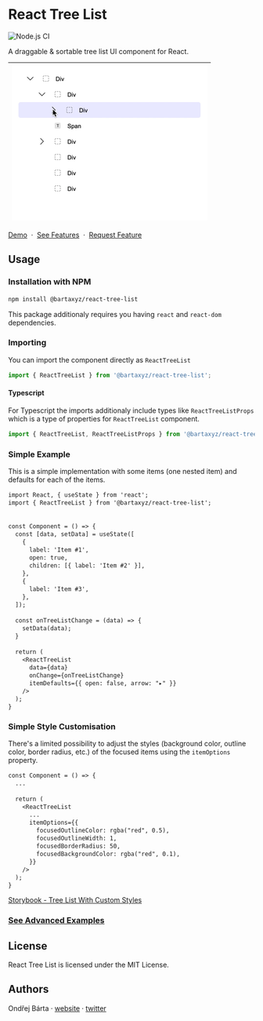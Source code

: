 # React Tree List

![Node.js CI](https://github.com/bartaxyz/react-tree-list/workflows/Node.js%20CI/badge.svg)

A draggable & sortable tree list UI component for React.

| <img src="assets/react-tree-list-showcase.gif" alt="React Tree List Component Showcase" width="400" height="318" /> |
| --- |

[Demo](https://bartaxyz.github.io/react-tree-list/) &nbsp;&middot;&nbsp; [See Features](https://github.com/bartaxyz/react-tree-list/projects) &nbsp;&middot;&nbsp; [Request Feature](https://github.com/bartaxyz/react-tree-list/issues)

## Usage

### Installation with NPM

```bash
npm install @bartaxyz/react-tree-list
```

This package additionaly requires you having `react` and `react-dom` dependencies.

### Importing

You can import the component directly as `ReactTreeList`

```js
import { ReactTreeList } from '@bartaxyz/react-tree-list';
```

#### Typescript

For Typescript the imports additionaly include types like `ReactTreeListProps` which is a type of properties for `ReactTreeList` component.

```ts
import { ReactTreeList, ReactTreeListProps } from '@bartaxyz/react-tree-list';
```


### Simple Example

This is a simple implementation with some items (one nested item) and defaults for each of the items.

```tsx
import React, { useState } from 'react';
import { ReactTreeList } from '@bartaxyz/react-tree-list';


const Component = () => {
  const [data, setData] = useState([
    {
      label: 'Item #1',
      open: true,
      children: [{ label: 'Item #2' }],
    },
    {
      label: 'Item #3',
    },
  ]);
  
  const onTreeListChange = (data) => {
    setData(data);
  }
  
  return (
    <ReactTreeList
      data={data}
      onChange={onTreeListChange}
      itemDefaults={{ open: false, arrow: "▸" }}
    />
  );
}
```

### Simple Style Customisation

There's a limited possibility to adjust the styles (background color, outline color, border radius, etc.) of the focused items using the `itemOptions` property.

```tsx
const Component = () => {
  ... 
  
  return (
    <ReactTreeList
      ...
      itemOptions={{
        focusedOutlineColor: rgba("red", 0.5),
        focusedOutlineWidth: 1,
        focusedBorderRadius: 50,
        focusedBackgroundColor: rgba("red", 0.1),
      }}
    />
  );
}
```

[Storybook - Tree List With Custom Styles](https://bartaxyz.github.io/react-tree-list/?path=/story/tree-list--with-custom-styles)

### [See Advanced Examples](https://bartaxyz.github.io/react-tree-list)

## License
React Tree List is licensed under the MIT License.

## Authors
Ondřej Bárta · [website](https://www.ondrejbarta.xyz) · [twitter](https://twitter.com/bartaxyz)
